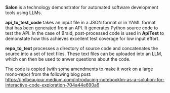 **Salon** is a technology demonstrator for automated software development tools using LLMs. 

**api_to_test_code** takes an input file in a JSON format or in YAML format that has been generated from an API. It generates Python source code to test the API. In the case of Braid, post-processed code is used in **ApiTest** to demonstate how this achieves excellent test coverage for low input effort. 

**repo_to_text** processes a directory of source code and concatenates the source into a set of text files. These text files can be uploaded into an LLM, which can then be used to anwer questions about the code. 

The code is copied (with some amendments to make it work on a large mono-repo) from the following blog post:
https://jmlbeaujour.medium.com/introducing-notebooklm-as-a-solution-for-interactive-code-exploration-704a44e690a6


